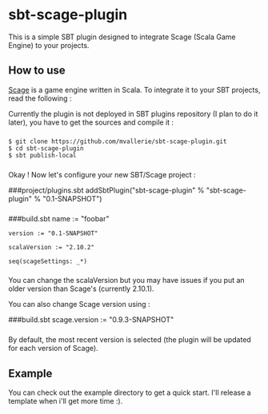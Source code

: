 sbt-scage-plugin
================

This is a simple SBT plugin designed to integrate Scage (Scala Game Engine) to your projects.

How to use
----------

[Scage](https://www.github.com/dunnololda/scage/) is a game engine written in Scala. To integrate it to your SBT projects, read the following :

Currently the plugin is not deployed in SBT plugins repository (I plan to do it later), you have to get the sources and compile it :

###
	$ git clone https://github.com/mvallerie/sbt-scage-plugin.git
	$ cd sbt-scage-plugin
	$ sbt publish-local
###

Okay ! Now let's configure your new SBT/Scage project :

###project/plugins.sbt
	addSbtPlugin("sbt-scage-plugin" % "sbt-scage-plugin" % "0.1-SNAPSHOT")
###

###build.sbt
	name := "foobar"

	version := "0.1-SNAPSHOT"

	scalaVersion := "2.10.2"

	seq(scageSettings: _*)
###

You can change the scalaVersion but you may have issues if you put an older version than Scage's (currently 2.10.1).

You can also change Scage version using :

###build.sbt
	scage.version := "0.9.3-SNAPSHOT"
###

By default, the most recent version is selected (the plugin will be updated for each version of Scage).

Example
-------

You can check out the example directory to get a quick start. I'll release a template when i'll get more time :).
